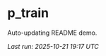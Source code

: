 # p_train

Auto-updating README demo.

<!--START_SECTION:status-->
_Last run: 2025-10-21 19:17 UTC_
<!--END_SECTION:status-->




































































































































































































































































































































































































































































































































































































































































































































































































































































































































































































































































































































































































































































































































































































































































